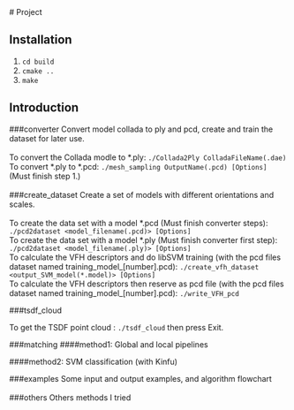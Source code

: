 <snippet>
  <content>
# Project


## Installation
1. `cd build`
2. `cmake ..`
3. `make`

## Introduction
###converter
Convert model collada to ply and pcd, create and train the dataset for later use.</br>
</br>
To convert the Collada modle to *.ply: `./Collada2Ply ColladaFileName(.dae)`</br>
To convert *.ply to *.pcd: `./mesh_sampling OutputName(.pcd) [Options]` (Must finish step 1.)</br>
</br>
###create_dataset
Create a set of models with different orientations and scales.</br>
</br>
To create the data set with a model *.pcd (Must finish converter steps): `./pcd2dataset <model_filename(.pcd)> [Options]`</br>
To create the data set with a model *.ply (Must finish converter first step): `./pcd2dataset <model_filename(.ply)> [Options]`</br>
To calculate the VFH descriptors and do libSVM training (with the pcd files dataset named training_model_[number].pcd): `./create_vfh_dataset <output_SVM_model(*.model)> [Options]` </br>
To calculate the VFH descriptors then reserve as pcd file (with the pcd files dataset named training_model_[number].pcd):   `./write_VFH_pcd`</br>

###tsdf_cloud

To get the TSDF point cloud :  `./tsdf_cloud` then press Exit.     

###matching
####method1: Global and local pipelines

     
####method2: SVM classification (with Kinfu)

###examples
Some input and output examples, and algorithm flowchart</br>
</br> 
###others
Others methods I tried</br>
</br>
  </content>
</snippet>
